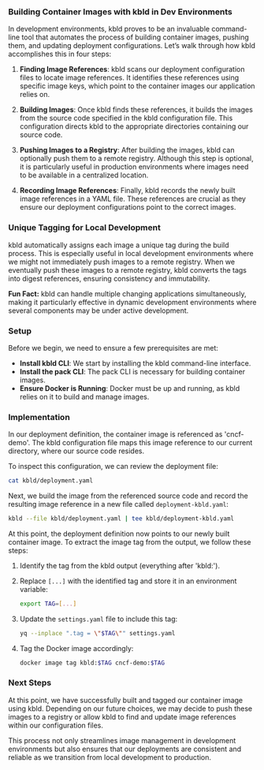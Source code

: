 ### **Building Container Images with kbld in Dev Environments**

In development environments, kbld proves to be an invaluable command-line tool that automates the process of building container images, pushing them, and updating deployment configurations. Let’s walk through how kbld accomplishes this in four steps:

1. **Finding Image References**: kbld scans our deployment configuration files to locate image references. It identifies these references using specific image keys, which point to the container images our application relies on.

2. **Building Images**: Once kbld finds these references, it builds the images from the source code specified in the kbld configuration file. This configuration directs kbld to the appropriate directories containing our source code.

3. **Pushing Images to a Registry**: After building the images, kbld can optionally push them to a remote registry. Although this step is optional, it is particularly useful in production environments where images need to be available in a centralized location.

4. **Recording Image References**: Finally, kbld records the newly built image references in a YAML file. These references are crucial as they ensure our deployment configurations point to the correct images.

### **Unique Tagging for Local Development**

kbld automatically assigns each image a unique tag during the build process. This is especially useful in local development environments where we might not immediately push images to a remote registry. When we eventually push these images to a remote registry, kbld converts the tags into digest references, ensuring consistency and immutability.

**Fun Fact:** kbld can handle multiple changing applications simultaneously, making it particularly effective in dynamic development environments where several components may be under active development.

### **Setup**

Before we begin, we need to ensure a few prerequisites are met:

- **Install kbld CLI**: We start by installing the kbld command-line interface.
- **Install the pack CLI**: The pack CLI is necessary for building container images.
- **Ensure Docker is Running**: Docker must be up and running, as kbld relies on it to build and manage images.

### **Implementation**

In our deployment definition, the container image is referenced as 'cncf-demo'. The kbld configuration file maps this image reference to our current directory, where our source code resides.

To inspect this configuration, we can review the deployment file:

```bash
cat kbld/deployment.yaml
```

Next, we build the image from the referenced source code and record the resulting image reference in a new file called `deployment-kbld.yaml`:

```bash
kbld --file kbld/deployment.yaml | tee kbld/deployment-kbld.yaml
```

At this point, the deployment definition now points to our newly built container image. To extract the image tag from the output, we follow these steps:

1. Identify the tag from the kbld output (everything after 'kbld:').
2. Replace `[...]` with the identified tag and store it in an environment variable:

   ```bash
   export TAG=[...]
   ```

3. Update the `settings.yaml` file to include this tag:

   ```bash
   yq --inplace ".tag = \"$TAG\"" settings.yaml
   ```

4. Tag the Docker image accordingly:

   ```bash
   docker image tag kbld:$TAG cncf-demo:$TAG
   ```

### **Next Steps**

At this point, we have successfully built and tagged our container image using kbld. Depending on our future choices, we may decide to push these images to a registry or allow kbld to find and update image references within our configuration files.

This process not only streamlines image management in development environments but also ensures that our deployments are consistent and reliable as we transition from local development to production.